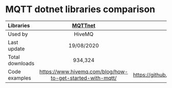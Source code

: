 # MQTT dotnet libraries comparison

| Libraries | [MQTTnet](https://www.nuget.org/packages/MQTTnet/)    | [DotNetty](https://www.nuget.org/packages/DotNetty.Handlers/)
| :------------- | :----------: | :-----------: |
| Used by  | HiveMQ | IotHub | 
| Last update | 19/08/2020 | 10/08/2018
| Total downloads| 934,324  | 2,944,798
| Code examples | https://www.hivemq.com/blog/how-to-get-started-with-mqtt/ |  https://github.com/Azure/DotNetty/tree/dev/examples/Echo.Server 
